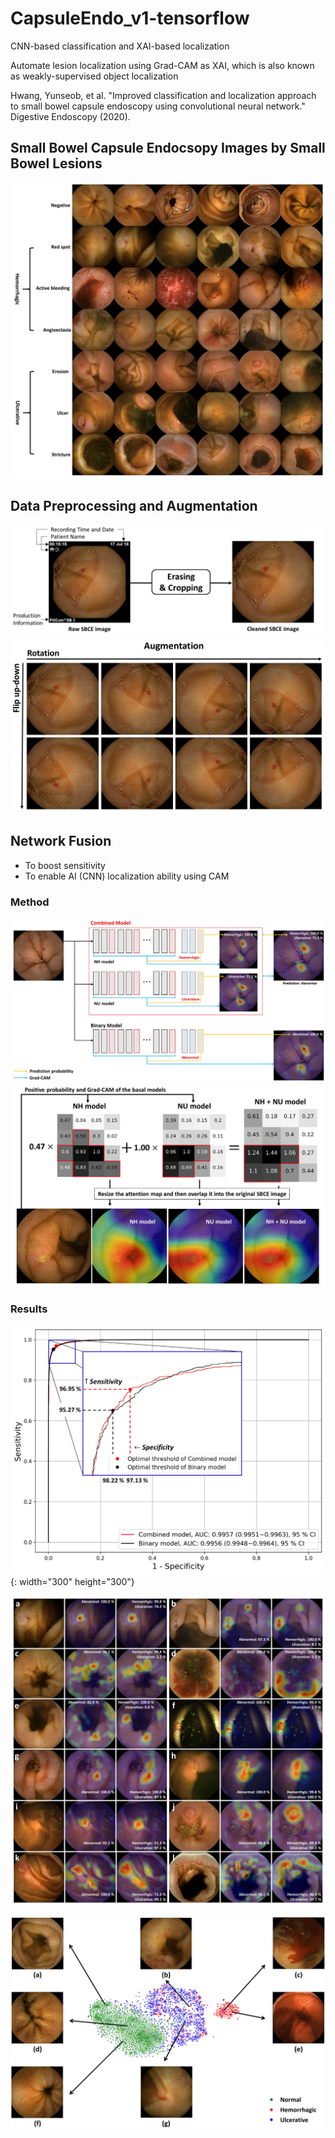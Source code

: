 # CapsuleEndo_v1-tensorflow

CNN-based classification and XAI-based localization

Automate lesion localization using Grad-CAM as XAI, which is also known as weakly-supervised object localization 

Hwang, Yunseob, et al. "Improved classification and localization approach to small bowel capsule endoscopy using convolutional neural network." Digestive Endoscopy (2020).

## Small Bowel Capsule Endocsopy Images by Small Bowel Lesions

![SBCE](./images/SBCE_images_by_lesion.jpg)

## Data Preprocessing and Augmentation

![SBCE_PRE](./images/preprocessing_for_SBCE_images.jpg)
![SBCE_AUG](./images/flip_and_rotation_augmentation.jpg)

## Network Fusion

- To boost sensitivity
- To enable AI (CNN) localization ability using CAM 

### Method

![NET_FUS](./images/network_fusion.jpg)
![CAM_FUS](./images/CAM_fusion.jpg)

### Results

![ROC](./images/ROC_curves.jpg){: width="300" height="300"}

![GradCAM](./images/GradCAM_comparison.jpg)

![Feature_V](./images/feature_visualization_t-SNE.jpg)
